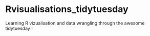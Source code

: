 # Rvisualisations_tidytuesday
Learning R vizualisation and data wrangling through the awesome tidytuesday !
